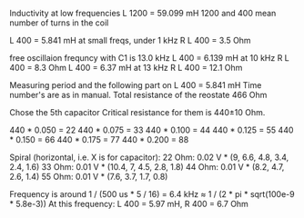 Inductivity at low frequencies L 1200 = 59.099 mH
1200 and 400 mean number of turns in the coil

L 400  = 5.841 mH at small freqs, under 1 kHz
R L 400 = 3.5 Ohm

free oscillaion frequncy with C1 is 13.0 kHz
L 400  = 6.139 mH at 10 kHz
R L 400 = 8.3 Ohm
L 400  = 6.37 mH at 13 kHz
R L 400 = 12.1 Ohm

Measuring period and the following part on L 400 = 5.841 mH
Time number's are as in manual.
Total resistance of the reostate 466 Ohm

Chose the 5th capacitor
Critical resistance for them is 440±10 Ohm.

440 * 0.050 = 22
440 * 0.075 = 33 
440 * 0.100 = 44
440 * 0.125 = 55
440 * 0.150 = 66
440 * 0.175 = 77
440 * 0.200 = 88

Spiral (horizontal, i.e. X is for capacitor):
22 Ohm: 0.02 V * (9, 6.6, 4.8, 3.4, 2.4, 1.6)
33 Ohm: 0.01 V * (10.4, 7, 4.5, 2.8, 1.8)
44 Ohm: 0.01 V * (8.2, 4.7, 2.6, 1.4)
55 Ohm: 0.01 V * (7.6, 3.7, 1.7, 0.8)

Frequency is around 1 / (500 us * 5 / 16) = 6.4 kHz ≈ 1 / (2 * pi * sqrt(100e-9 * 5.8e-3))
At this frequency: L 400 = 5.97 mH, R 400 = 6.7 Ohm
